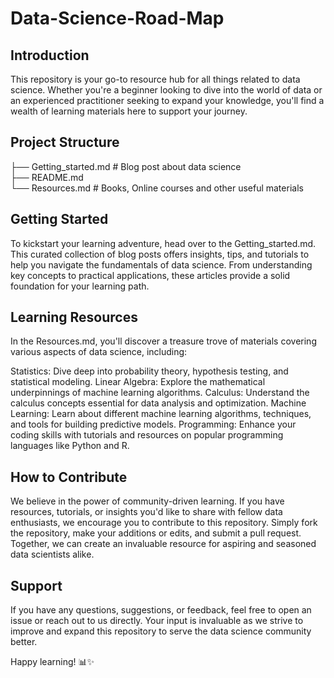 # Data-Science-Road-Map

## Introduction
This repository is your go-to resource hub for all things related to data science. Whether you're a beginner looking to dive into the world of data or an experienced practitioner seeking to expand your knowledge, you'll find a wealth of learning materials here to support your journey.


## Project Structure

├── Getting_started.md  # Blog post about data science <br>
├── README.md <br>
└── Resources.md # Books, Online courses and other useful materials <br>

## Getting Started
To kickstart your learning adventure, head over to the Getting_started.md. This curated collection of blog posts offers insights, tips, and tutorials to help you navigate the fundamentals of data science. From understanding key concepts to practical applications, these articles provide a solid foundation for your learning path.

## Learning Resources
In the Resources.md, you'll discover a treasure trove of materials covering various aspects of data science, including:

Statistics: Dive deep into probability theory, hypothesis testing, and statistical modeling.
Linear Algebra: Explore the mathematical underpinnings of machine learning algorithms.
Calculus: Understand the calculus concepts essential for data analysis and optimization.
Machine Learning: Learn about different machine learning algorithms, techniques, and tools for building predictive models.
Programming: Enhance your coding skills with tutorials and resources on popular programming languages like Python and R.

## How to Contribute
We believe in the power of community-driven learning. If you have resources, tutorials, or insights you'd like to share with fellow data enthusiasts, we encourage you to contribute to this repository. Simply fork the repository, make your additions or edits, and submit a pull request. Together, we can create an invaluable resource for aspiring and seasoned data scientists alike.

## Support
If you have any questions, suggestions, or feedback, feel free to open an issue or reach out to us directly. Your input is invaluable as we strive to improve and expand this repository to serve the data science community better.

Happy learning! 📊✨